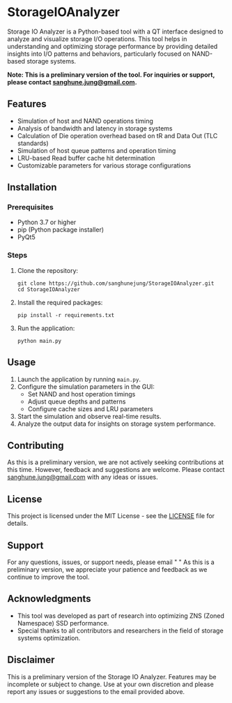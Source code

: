# StorageIOAnalyzer

Storage IO Analyzer is a Python-based tool with a QT interface designed to analyze and visualize storage I/O operations. This tool helps in understanding and optimizing storage performance by providing detailed insights into I/O patterns and behaviors, particularly focused on NAND-based storage systems.

**Note: This is a preliminary version of the tool. For inquiries or support, please contact sanghune.jung@gmail.com.**

## Features

- Simulation of host and NAND operations timing
- Analysis of bandwidth and latency in storage systems
- Calculation of Die operation overhead based on tR and Data Out (TLC standards)
- Simulation of host queue patterns and operation timing
- LRU-based Read buffer cache hit determination
- Customizable parameters for various storage configurations

## Installation

### Prerequisites

- Python 3.7 or higher
- pip (Python package installer)
- PyQt5

### Steps

1. Clone the repository:
   ```
   git clone https://github.com/sanghunejung/StorageIOAnalyzer.git
   cd StorageIOAnalyzer
   ```

2. Install the required packages:
   ```
   pip install -r requirements.txt
   ```

3. Run the application:
   ```
   python main.py
   ```

## Usage

1. Launch the application by running `main.py`.
2. Configure the simulation parameters in the GUI:
   - Set NAND and host operation timings
   - Adjust queue depths and patterns
   - Configure cache sizes and LRU parameters
3. Start the simulation and observe real-time results.
4. Analyze the output data for insights on storage system performance.

## Contributing

As this is a preliminary version, we are not actively seeking contributions at this time. However, feedback and suggestions are welcome. Please contact sanghune.jung@gmail.com with any ideas or issues.

## License

This project is licensed under the MIT License - see the [LICENSE](LICENSE) file for details.

## Support

For any questions, issues, or support needs, please email " "  As this is a preliminary version, we appreciate your patience and feedback as we continue to improve the tool.

## Acknowledgments

- This tool was developed as part of research into optimizing ZNS (Zoned Namespace) SSD performance.
- Special thanks to all contributors and researchers in the field of storage systems optimization.

## Disclaimer

This is a preliminary version of the Storage IO Analyzer. Features may be incomplete or subject to change. Use at your own discretion and please report any issues or suggestions to the email provided above.
```
